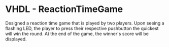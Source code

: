 # VHDL - ReactionTimeGame

Designed a reaction time game that is played by two players. Upon seeing a flashing LED, the player to press their respective pushbutton the quickest will win the round. At the end of the game, the winner's score will be displayed.
